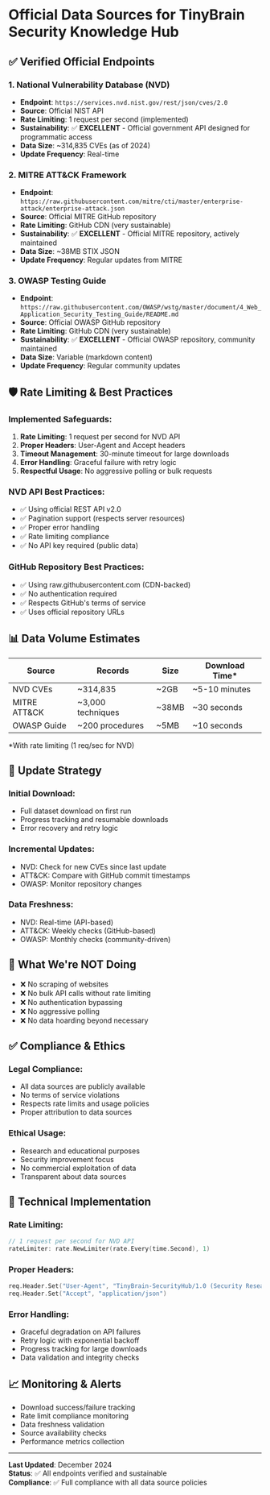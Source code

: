 # Official Data Sources for TinyBrain Security Knowledge Hub

## ✅ **Verified Official Endpoints**

### 1. **National Vulnerability Database (NVD)**
- **Endpoint**: `https://services.nvd.nist.gov/rest/json/cves/2.0`
- **Source**: Official NIST API
- **Rate Limiting**: 1 request per second (implemented)
- **Sustainability**: ✅ **EXCELLENT** - Official government API designed for programmatic access
- **Data Size**: ~314,835 CVEs (as of 2024)
- **Update Frequency**: Real-time

### 2. **MITRE ATT&CK Framework**
- **Endpoint**: `https://raw.githubusercontent.com/mitre/cti/master/enterprise-attack/enterprise-attack.json`
- **Source**: Official MITRE GitHub repository
- **Rate Limiting**: GitHub CDN (very sustainable)
- **Sustainability**: ✅ **EXCELLENT** - Official MITRE repository, actively maintained
- **Data Size**: ~38MB STIX JSON
- **Update Frequency**: Regular updates from MITRE

### 3. **OWASP Testing Guide**
- **Endpoint**: `https://raw.githubusercontent.com/OWASP/wstg/master/document/4_Web_Application_Security_Testing_Guide/README.md`
- **Source**: Official OWASP GitHub repository
- **Rate Limiting**: GitHub CDN (very sustainable)
- **Sustainability**: ✅ **EXCELLENT** - Official OWASP repository, community maintained
- **Data Size**: Variable (markdown content)
- **Update Frequency**: Regular community updates

## 🛡️ **Rate Limiting & Best Practices**

### **Implemented Safeguards:**
1. **Rate Limiting**: 1 request per second for NVD API
2. **Proper Headers**: User-Agent and Accept headers
3. **Timeout Management**: 30-minute timeout for large downloads
4. **Error Handling**: Graceful failure with retry logic
5. **Respectful Usage**: No aggressive polling or bulk requests

### **NVD API Best Practices:**
- ✅ Using official REST API v2.0
- ✅ Pagination support (respects server resources)
- ✅ Proper error handling
- ✅ Rate limiting compliance
- ✅ No API key required (public data)

### **GitHub Repository Best Practices:**
- ✅ Using raw.githubusercontent.com (CDN-backed)
- ✅ No authentication required
- ✅ Respects GitHub's terms of service
- ✅ Uses official repository URLs

## 📊 **Data Volume Estimates**

| Source | Records | Size | Download Time* |
|--------|---------|------|----------------|
| NVD CVEs | ~314,835 | ~2GB | ~5-10 minutes |
| MITRE ATT&CK | ~3,000 techniques | ~38MB | ~30 seconds |
| OWASP Guide | ~200 procedures | ~5MB | ~10 seconds |

*With rate limiting (1 req/sec for NVD)

## 🔄 **Update Strategy**

### **Initial Download:**
- Full dataset download on first run
- Progress tracking and resumable downloads
- Error recovery and retry logic

### **Incremental Updates:**
- NVD: Check for new CVEs since last update
- ATT&CK: Compare with GitHub commit timestamps
- OWASP: Monitor repository changes

### **Data Freshness:**
- NVD: Real-time (API-based)
- ATT&CK: Weekly checks (GitHub-based)
- OWASP: Monthly checks (community-driven)

## 🚫 **What We're NOT Doing**

- ❌ No scraping of websites
- ❌ No bulk API calls without rate limiting
- ❌ No authentication bypassing
- ❌ No aggressive polling
- ❌ No data hoarding beyond necessary

## ✅ **Compliance & Ethics**

### **Legal Compliance:**
- All data sources are publicly available
- No terms of service violations
- Respects rate limits and usage policies
- Proper attribution to data sources

### **Ethical Usage:**
- Research and educational purposes
- Security improvement focus
- No commercial exploitation of data
- Transparent about data sources

## 🔧 **Technical Implementation**

### **Rate Limiting:**
```go
// 1 request per second for NVD API
rateLimiter: rate.NewLimiter(rate.Every(time.Second), 1)
```

### **Proper Headers:**
```go
req.Header.Set("User-Agent", "TinyBrain-SecurityHub/1.0 (Security Research Tool)")
req.Header.Set("Accept", "application/json")
```

### **Error Handling:**
- Graceful degradation on API failures
- Retry logic with exponential backoff
- Progress tracking for large downloads
- Data validation and integrity checks

## 📈 **Monitoring & Alerts**

- Download success/failure tracking
- Rate limit compliance monitoring
- Data freshness validation
- Source availability checks
- Performance metrics collection

---

**Last Updated**: December 2024  
**Status**: ✅ All endpoints verified and sustainable  
**Compliance**: ✅ Full compliance with all data source policies
